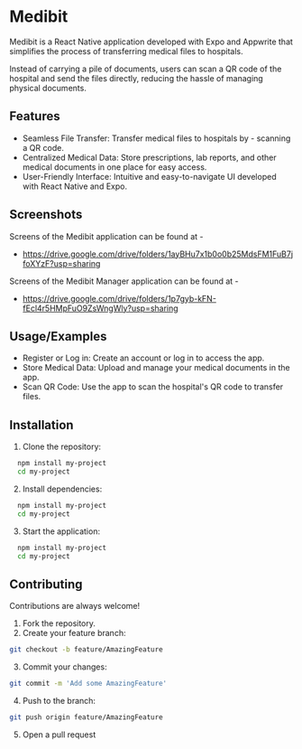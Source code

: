 
# Medibit

Medibit is a React Native application developed with Expo and Appwrite that simplifies the process of transferring medical files to hospitals.

Instead of carrying a pile of documents, users can scan a QR code of the hospital and send the files directly, reducing the hassle of managing physical documents.

## Features

- Seamless File Transfer: Transfer medical files to hospitals by - scanning a QR code.
- Centralized Medical Data: Store prescriptions, lab reports, and other medical documents in one place for easy access.
- User-Friendly Interface: Intuitive and easy-to-navigate UI developed with React Native and Expo.

## Screenshots

Screens of the Medibit application can be found at - 

- https://drive.google.com/drive/folders/1ayBHu7x1b0o0b25MdsFM1FuB7jfoXYzF?usp=sharing

Screens of the Medibit Manager application can be found at - 

- https://drive.google.com/drive/folders/1p7gyb-kFN-fEcl4r5HMpFuO9ZsWngWly?usp=sharing




## Usage/Examples


- Register or Log in: Create an account or log in to access the app.
- Store Medical Data: Upload and manage your medical documents in the app.
- Scan QR Code: Use the app to scan the hospital's QR code to transfer files.



## Installation

1. Clone the repository:

```bash
  npm install my-project
  cd my-project
```
2. Install dependencies:

```bash
  npm install my-project
  cd my-project
```
3. Start the application:

```bash
  npm install my-project
  cd my-project
```
    
## Contributing

Contributions are always welcome!

1. Fork the repository.
2. Create your feature branch:

```bash
git checkout -b feature/AmazingFeature
```
3. Commit your changes:

```bash
git commit -m 'Add some AmazingFeature'
```
4. Push to the branch:
```bash
git push origin feature/AmazingFeature
```
5. Open a pull request



